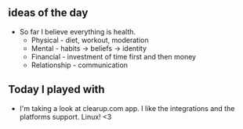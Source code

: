 ## ideas of the day

- So far I believe everything is health. 
  - Physical - diet, workout, moderation
  - Mental - habits -> beliefs -> identity
  - Financial - investment of time first and then money
  - Relationship - communication

## Today I played with

- I'm taking a look at clearup.com app. I like the integrations and the platforms support. Linux! <3